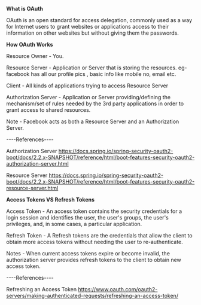 ****What is OAuth**** 

OAuth is an open standard for access delegation, commonly used as a way for Internet users to grant websites or applications access to their information on other websites but without giving them the passwords.

****How OAuth Works****

Resource Owner - You.

Resource Server - Application or Server that is storing the resources.
                  eg- facebook has all our profile pics , basic info like mobile no, email etc.
				  
Client - All kinds of applications trying to access Resource Server

Authorization Server - Application or Server providing/defining the mechanism/set of rules
                       needed by the 3rd party applications in order to grant access to shared 
					   resources.
					   
Note - Facebook acts as both a Resource Server and an Authorization Server.
					   
----References----

Authorization Server
 https://docs.spring.io/spring-security-oauth2-boot/docs/2.2.x-SNAPSHOT/reference/html/boot-features-security-oauth2-authorization-server.html
 
Resource Server
 https://docs.spring.io/spring-security-oauth2-boot/docs/2.2.x-SNAPSHOT/reference/html/boot-features-security-oauth2-resource-server.html
 
 
 ****Access Tokens VS Refresh Tokens****
 
 Access Token - An access token contains the security credentials for a login session and identifies the user, the user's groups, the user's privileges, and, in some cases, a particular application.
 
 Refresh Token - A Refresh tokens  are the credentials that allow the client to obtain more access tokens without needing the user to re-authenticate. 
 
 Notes - When current access tokens expire or become invalid, the authorization server provides refresh tokens to the client to obtain new access token.
 
 ----References----
 
 Refreshing an Access Token
 https://www.oauth.com/oauth2-servers/making-authenticated-requests/refreshing-an-access-token/
 
 
 

